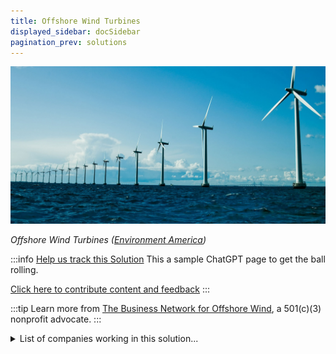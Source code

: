 ```yaml
---
title: Offshore Wind Turbines
displayed_sidebar: docSidebar
pagination_prev: solutions
---
```

![Cover Image](/../static/img/offshore-wind-turbines.jpg)

*Offshore Wind Turbines ([Environment America](https://environmentamerica.org/center/resources/offshore-wind-for-america-3/))*

:::info [Help us track this Solution](contribute)
This a sample ChatGPT page to get the ball rolling.

[Click here to contribute content and feedback](contribute)
:::

:::tip
Learn more from [The Business Network for Offshore Wind](https://www.offshorewindus.org/), a 501(c)(3) nonprofit advocate.
:::

<details>
        <summary>List of companies working in this solution...</summary>
        <div>
            <ul>
             
                <li><a href="https://eco-drone.org">Ecodrone</a></li>
            
                <li><a href="https://nefino.de/">Nefino</a></li>
            
                <li><a href="https://ecomarinepower.com">Eco Marine Power</a></li>
            
                <li><a href="https://xshore.com">X Shore</a></li>
            
                <li><a href="https://minesto.com">Minesto</a></li>
            
                <li><a href="https://ampyxpower.com">Ampyx Power</a></li>
            
                <li><a href="https://www.saildrone.com/">Saildrone</a></li>
            
                <li><a href="https://equinor.com">Equinor</a></li>
            
            </ul>
        </div>
        </details>

## Overview

Innovations like floating turbines and subsea cabling have emerged. Companies such as Vestas, GE, and Siemens have spearheaded these advancements.

## Lessons Learned

Key lessons from Offshore Wind Turbines' development:
1. **Early-stage Nature**: The technology is still evolving and faces challenges. Past failures, like the collapse of the first commercial offshore wind farm in Denmark (1991) and blade issues with a prototype in the UK (1994), highlight its early-stage nature.
2. **Cost Challenges**: Offshore wind energy remains comparatively expensive, struggling to compete with fossil fuels.
3. **Construction and Maintenance Complexity**: Building and maintaining offshore turbines demand specialized vessels, equipment, and resilience against severe weather.
4. **Ongoing Research Need**: Continued research and development are essential to enhance turbine efficiency and cost-effectiveness.

Leading contributors include Danish company Vestas, British firm Dong Energy, and American giant General Electric. Key milestones include the world's first commercial offshore wind farm (Denmark, 1991) and the largest offshore wind farm (UK, 2010).

## Challenges Ahead

The major challenges in advancing Offshore Wind Turbines to combat climate change include high initial costs, substantial land requirements, and potential environmental impacts.

1. **High Initial Costs**: Building and installing offshore turbines are expensive, averaging $4,000 per kW compared to onshore turbines at $1,800 per kW. Infrastructure like transmission lines also adds to costs.
2. **Land Requirements**: Deep waters are necessary for offshore turbines, demanding substantial offshore space.
3. **Environmental Impacts**: Concerns encompass noise and visual pollution, along with potential bird and bat collisions.

## Best Path Forward

To effectively employ offshore wind turbines for climate mitigation, the following steps are critical:
1. **R&D Investment**: Continued research is vital to enhance technology and cost-effectiveness.
2. **Large-scale Adoption**: Policies mandating turbine use or financial incentives can promote widespread adoption.
3. **Industry Collaboration**: Partnerships like the European Offshore Wind Deployment Centre and governmental agencies such as the Danish Energy Agency and Massachusetts Clean Energy Center are essential in propelling this solution forward.